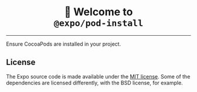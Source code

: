 <!-- Title -->
<h1 align="center">
👋 Welcome to <br><code>@expo/pod-install</code>
</h1>

---

Ensure CocoaPods are installed in your project.

## License

The Expo source code is made available under the [MIT license](LICENSE). Some of the dependencies are licensed differently, with the BSD license, for example.
